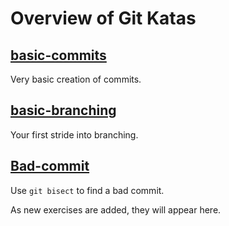 # Overview of Git Katas

## [basic-commits](basic-commits/README.md)
Very basic creation of commits.

## [basic-branching](basic-branching/README.md)
Your first stride into branching.

## [Bad-commit](bad-commit/README.md)
Use `git bisect` to find a bad commit.

As new exercises are added, they will appear here.